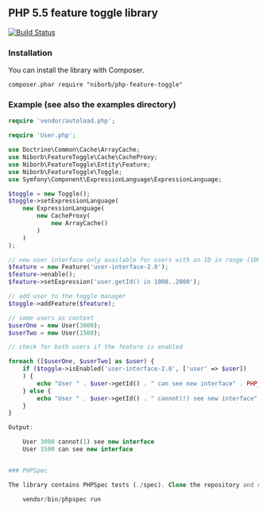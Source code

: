 ## PHP 5.5 feature toggle library

[![Build Status](https://travis-ci.org/niborb/php-feature-toggle.png?branch=master)](https://travis-ci.org/niborb/php-feature-toggle)

### Installation

You can install the library with Composer.

    composer.phar require "niborb/php-feature-toggle"

### Example (see also the examples directory)

```php
require 'vendor/autoload.php';

require 'User.php';

use Doctrine\Common\Cache\ArrayCache;
use Niborb\FeatureToggle\Cache\CacheProxy;
use Niborb\FeatureToggle\Entity\Feature;
use Niborb\FeatureToggle\Toggle;
use Symfony\Component\ExpressionLanguage\ExpressionLanguage;

$toggle = new Toggle();
$toggle->setExpressionLanguage(
    new ExpressionLanguage(
        new CacheProxy(
            new ArrayCache()
        )
    )
);

// new user interface only available for users with an ID in range (1000-2000)
$feature = new Feature('user-interface-2.0');
$feature->enable();
$feature->setExpression('user.getId() in 1000..2000');

// add user to the toggle manager
$toggle->addFeature($feature);

// some users as context
$userOne = new User(3000);
$userTwo = new User(1500);

// check for both users if the feature is enabled

foreach ([$userOne, $userTwo] as $user) {
    if ($toggle->isEnabled('user-interface-2.0', ['user' => $user])
    ) {
        echo "User " . $user->getId() . " can see new interface" . PHP_EOL;
    } else {
        echo "User " . $user->getId() . " cannot(!) see new interface" . PHP_EOL;
    }
}

Output:

    User 3000 cannot(1) see new interface
    User 1500 can see new interface


### PHPSpec

The library contains PHPSpec tests (./spec). Clone the repository and run:

    vendor/bin/phpspec run
